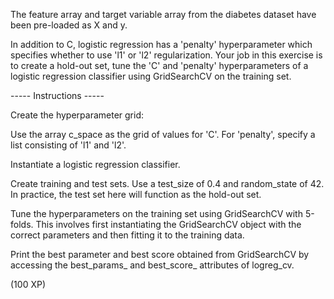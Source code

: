 The feature array and target variable array from the diabetes dataset have been pre-loaded as X and y.

In addition to C, logistic regression has a 'penalty' hyperparameter which specifies whether to use 'l1' or 'l2' regularization. Your job in this exercise is to create a hold-out set, tune the 'C' and 'penalty' hyperparameters of a logistic regression classifier using GridSearchCV on the training set.

----- Instructions -----

Create the hyperparameter grid:

Use the array c_space as the grid of values for 'C'.
For 'penalty', specify a list consisting of 'l1' and 'l2'.

Instantiate a logistic regression classifier.

Create training and test sets. Use a test_size of 0.4 and random_state of 42. In practice, the test set here will function as the hold-out set.

Tune the hyperparameters on the training set using GridSearchCV with 5-folds. This involves first instantiating the GridSearchCV object with the correct parameters and then fitting it to the training data.

Print the best parameter and best score obtained from GridSearchCV by accessing the best_params_ and best_score_ attributes of logreg_cv.

(100 XP)
